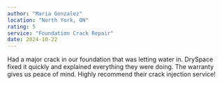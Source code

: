 ```yaml
---
author: "Maria Gonzalez"
location: "North York, ON"
rating: 5
service: "Foundation Crack Repair"
date: 2024-10-22
---
```


Had a major crack in our foundation that was letting water in. DrySpace fixed it quickly and explained everything they were doing. The warranty gives us peace of mind. Highly recommend their crack injection service!